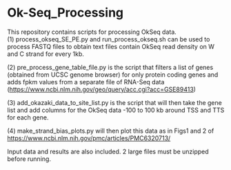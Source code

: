 # Ok-Seq_Processing

This repository contains scripts for processing OkSeq data.  
(1) process_okseq_SE_PE.py and run_process_okseq.sh can be used to process FASTQ files to obtain text files contain OkSeq read density on W and C strand for every 1kb.

(2) pre_process_gene_table_file.py is the script that filters a list of genes (obtained from UCSC genome browser) for only protein coding genes and adds fpkm values from a separate file of RNA-Seq data (https://www.ncbi.nlm.nih.gov/geo/query/acc.cgi?acc=GSE89413)

(3) add_okazaki_data_to_site_list.py is the script that will then take the gene list and add columns for the OkSeq data -100 to 100 kb around TSS and TTS for each gene.

(4) make_strand_bias_plots.py will then plot this data as in Figs1 and 2 of https://www.ncbi.nlm.nih.gov/pmc/articles/PMC6320713/

Input data and results are also included.  2 large files must be unzipped before running.
